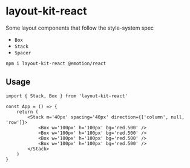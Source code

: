 # layout-kit-react

Some layout components that follow the style-system spec

-   `Box`
-   `Stack`
-   `Spacer`


```
npm i layout-kit-react @emotion/react
```

## Usage

```tsx
import { Stack, Box } from 'layout-kit-react'

const App = () => {
    return (
        <Stack m='40px' spacing='40px' direction={['column', null, 'row']}>
            <Box w='100px' h='100px' bg='red.500' />
            <Box w='100px' h='100px' bg='red.500' />
            <Box w='100px' h='100px' bg='red.500' />
            <Box w='100px' h='100px' bg='red.500' />
        </Stack>
    )
}
```
